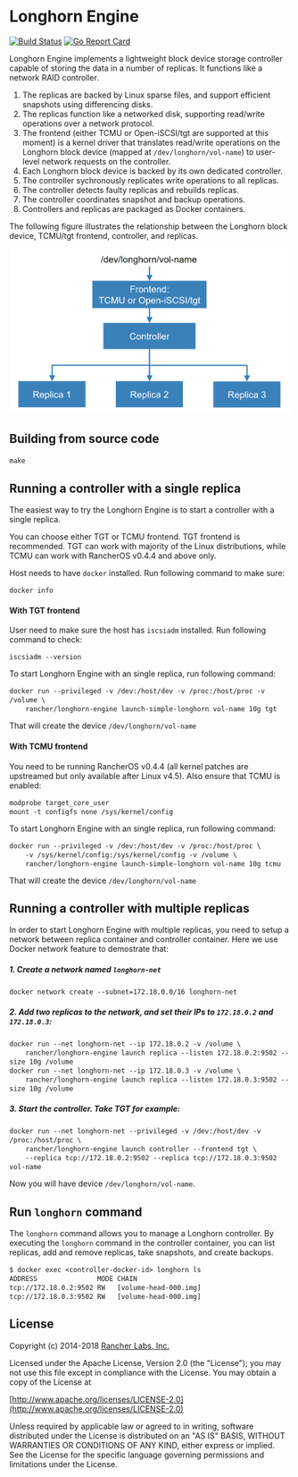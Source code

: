 Longhorn Engine 
========
[![Build Status](https://drone8.rancher.io/api/badges/rancher/longhorn-engine/status.svg)](https://drone8.rancher.io/rancher/longhorn-engine) [![Go Report Card](https://goreportcard.com/badge/github.com/rancher/longhorn-engine)](https://goreportcard.com/report/github.com/rancher/longhorn-engine)

Longhorn Engine implements a lightweight block device storage controller capable of storing the data in a number of replicas. It functions like a network RAID controller.

1. The replicas are backed by Linux sparse files, and support efficient snapshots using differencing disks.
1. The replicas function like a networked disk, supporting read/write operations over a network protocol.
1. The frontend (either TCMU or Open-iSCSI/tgt are supported at this moment) is a kernel driver that translates read/write operations on the Longhorn block device (mapped at `/dev/longhorn/vol-name`) to user-level network requests on the controller.
1. Each Longhorn block device is backed by its own dedicated controller.
1. The controller sychronously replicates write operations to all replicas.
1. The controller detects faulty replicas and rebuilds replicas.
1. The controller coordinates snapshot and backup operations.
1. Controllers and replicas are packaged as Docker containers.

The following figure illustrates the relationship between the Longhorn block device, TCMU/tgt frontend, controller, and replicas.

![Overview Graphics](/overview.png)

## Building from source code

`make`


## Running a controller with a single replica

The easiest way to try the Longhorn Engine is to start a controller with a single replica.

You can choose either TGT or TCMU frontend. TGT frontend is recommended. TGT
can work with majority of the Linux distributions, while TCMU can work with
RancherOS v0.4.4 and above only.

Host needs to have `docker` installed. Run following command to make sure:
```
docker info
```

#### With TGT frontend

User need to make sure the host has `iscsiadm` installed. Run following command to check:
```
iscsiadm --version
```

To start Longhorn Engine with an single replica, run following command:
```
docker run --privileged -v /dev:/host/dev -v /proc:/host/proc -v /volume \
    rancher/longhorn-engine launch-simple-longhorn vol-name 10g tgt
```

That will create the device `/dev/longhorn/vol-name`

#### With TCMU frontend

You need to be running RancherOS v0.4.4 (all kernel patches are upstreamed but only available after Linux v4.5).
Also ensure that TCMU is enabled:

    modprobe target_core_user
    mount -t configfs none /sys/kernel/config

To start Longhorn Engine with an single replica, run following command:
```
docker run --privileged -v /dev:/host/dev -v /proc:/host/proc \
    -v /sys/kernel/config:/sys/kernel/config -v /volume \
    rancher/longhorn-engine launch-simple-longhorn vol-name 10g tcmu
```

That will create the device `/dev/longhorn/vol-name`

## Running a controller with multiple replicas

In order to start Longhorn Engine with multiple replicas, you need to setup a network between replica container and controller container. Here we use Docker network feature to demostrate that:

##### 1. Create a network named `longhorn-net`
```
docker network create --subnet=172.18.0.0/16 longhorn-net
```
##### 2. Add two replicas to the network, and set their IPs to `172.18.0.2` and `172.18.0.3`:
```
docker run --net longhorn-net --ip 172.18.0.2 -v /volume \
    rancher/longhorn-engine launch replica --listen 172.18.0.2:9502 --size 10g /volume
docker run --net longhorn-net --ip 172.18.0.3 -v /volume \
    rancher/longhorn-engine launch replica --listen 172.18.0.3:9502 --size 10g /volume
```

##### 3. Start the controller. Take TGT for example:
```
docker run --net longhorn-net --privileged -v /dev:/host/dev -v /proc:/host/proc \
    rancher/longhorn-engine launch controller --frontend tgt \
    --replica tcp://172.18.0.2:9502 --replica tcp://172.18.0.3:9502 vol-name
```
Now you will have device `/dev/longhorn/vol-name`.

## Run `longhorn` command

The `longhorn` command allows you to manage a Longhorn controller. By executing the `longhorn` command in the controller container, you can list replicas, add and remove replicas, take snapshots, and create backups.

```
$ docker exec <controller-docker-id> longhorn ls
ADDRESS               MODE CHAIN
tcp://172.18.0.2:9502 RW   [volume-head-000.img]
tcp://172.18.0.3:9502 RW   [volume-head-000.img]
```

## License
Copyright (c) 2014-2018 [Rancher Labs, Inc.](http://rancher.com)

Licensed under the Apache License, Version 2.0 (the "License");
you may not use this file except in compliance with the License.
You may obtain a copy of the License at

[http://www.apache.org/licenses/LICENSE-2.0](http://www.apache.org/licenses/LICENSE-2.0)

Unless required by applicable law or agreed to in writing, software
distributed under the License is distributed on an "AS IS" BASIS,
WITHOUT WARRANTIES OR CONDITIONS OF ANY KIND, either express or implied.
See the License for the specific language governing permissions and
limitations under the License.
